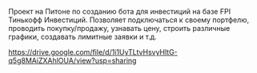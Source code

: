 Проект на Питоне по созданию бота для инвестиций на базе FPI Тинькофф Инвестиций. Позволяет подключаться к своему портфелю, проводить покупку/продажу, узнавать цену, строить различные графики, создавать лимитные заявки и т.д.

https://drive.google.com/file/d/1i1UyTLtvHsvyHltG-q5g8MAiZXAhlOUA/view?usp=sharing
